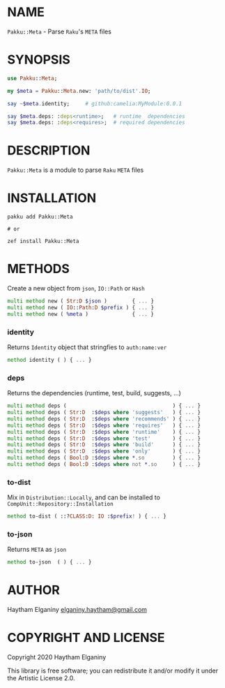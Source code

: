 NAME
====
`Pakku::Meta` - Parse `Raku`'s `META` files

SYNOPSIS
========
```raku
use Pakku::Meta;

my $meta = Pakku::Meta.new: 'path/to/dist'.IO;

say ~$meta.identity;     # github:camelia:MyModule:0.0.1

say $meta.deps: :deps<runtime>;   # runtime  dependencies
say $meta.deps: :deps<requires>;  # required dependencies
```

DESCRIPTION
===========
`Pakku::Meta` is a module to parse `Raku` `META` files

INSTALLATION
===========
```
pakku add Pakku::Meta

# or 

zef install Pakku::Meta
```

METHODS
=======
Create a new object from `json`, `IO::Path` or `Hash`
```raku
multi method new ( Str:D $json )        { ... }
multi method new ( IO::Path:D $prefix ) { ... }
multi method new ( %meta )              { ... }
```

### identity
Returns `Identity` object that stringfies to `auth:name:ver`
```raku
method identity ( ) { ... }
```

### deps
Returns the dependencies (runtime, test, build, suggests, ...)

```raku
multi method deps (                                  ) { ... }
multi method deps ( Str:D  :$deps where 'suggests'   ) { ... }
multi method deps ( Str:D  :$deps where 'recommends' ) { ... }
multi method deps ( Str:D  :$deps where 'requires'   ) { ... }
multi method deps ( Str:D  :$deps where 'runtime'    ) { ... }
multi method deps ( Str:D  :$deps where 'test'       ) { ... }
multi method deps ( Str:D  :$deps where 'build'      ) { ... }
multi method deps ( Str:D  :$deps where 'only'       ) { ... }
multi method deps ( Bool:D :$deps where *.so         ) { ... }
multi method deps ( Bool:D :$deps where not *.so     ) { ... }
```

### to-dist
Mix in `Distribution::Locally`, and can be installed to `CompUnit::Repository::Installation`

```raku
method to-dist ( ::?CLASS:D: IO :$prefix! ) { ... }
```

### to-json
Returns `META` as `json`

```raku
method to-json  ( ) { ... }
```

AUTHOR
======
Haytham Elganiny <elganiny.haytham@gmail.com>

COPYRIGHT AND LICENSE
=====================
Copyright 2020 Haytham Elganiny

This library is free software; you can redistribute it and/or modify it under the Artistic License 2.0.

